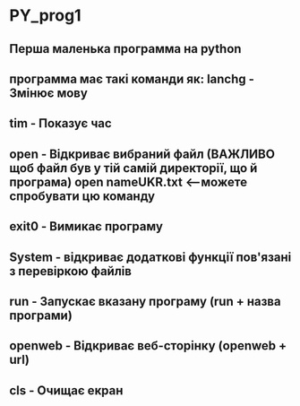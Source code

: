 # PY_prog1
Перша маленька программа на python
-
программа має такі команди як: 
lanchg - Змінює мову
-
tim - Показує час
-
open - Відкриває вибраний файл (ВАЖЛИВО щоб файл був у тій самій директорії, що й програма) open nameUKR.txt <--можете спробувати цю команду
-
exit0 - Вимикає програму
-
System - відкриває додаткові функції пов'язані з перевіркою файлів
-
run - Запускає вказану програму (run + назва програми)
-
openweb - Відкриває веб-сторінку (openweb + url)
-
cls - Очищає екран
-
